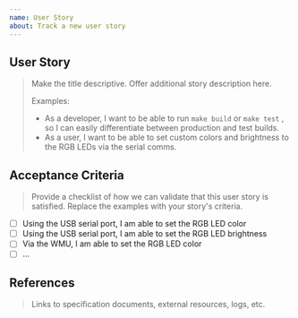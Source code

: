 ```yaml
---
name: User Story
about: Track a new user story
---
```


## User Story
> Make the title descriptive. Offer additional story description here.
> 
> Examples:
> 
> - As a developer, I want to be able to run `make build` or `make test` , so I can easily differentiate between production and test builds.
> - As a user, I want to be able to set custom colors and brightness to the RGB LEDs via the serial comms.

## Acceptance Criteria
> Provide a checklist of how we can validate that this user story is satisfied. Replace the examples with your story's criteria.

- [ ] Using the USB serial port, I am able to set the RGB LED color
- [ ] Using the USB serial port, I am able to set the RGB LED brightness
- [ ] Via the WMU, I am able to set the RGB LED color
- [ ] ...

## References
> Links to specification documents, external resources, logs, etc.
